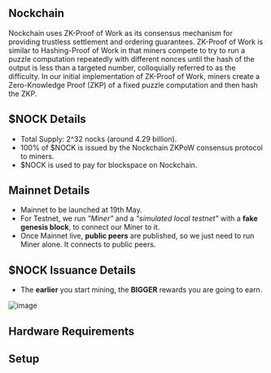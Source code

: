 ## Nockchain
Nockchain uses ZK-Proof of Work as its consensus mechanism for providing trustless settlement and ordering guarantees. ZK-Proof of Work is similar to Hashing-Proof of Work in that miners compete to try to run a puzzle computation repeatedly with different nonces until the hash of the output is less than a targeted number, colloquially referred to as the difficulty. In our initial implementation of ZK-Proof of Work, miners create a Zero-Knowledge Proof (ZKP) of a fixed puzzle computation and then hash the ZKP.

## $NOCK Details
- Total Supply: 2^32 nocks (around 4.29 billion).
- 100% of $NOCK is issued by the Nockchain ZKPoW consensus protocol to miners.
- $NOCK is used to pay for blockspace on Nockchain.


## Mainnet Details
- Mainnet to be launched at 19th May.
- For Testnet, we run *"Miner"* and a *"simulated local testnet"* with a **fake genesis block**, to connect our Miner to it.
- Once Mainnet live, **public peers** are published, so we just need to run Miner alone. It connects to public peers.

## $NOCK Issuance Details
- The **earlier** you start mining, the **BIGGER** rewards you are going to earn.

![image](https://github.com/user-attachments/assets/ead8fbd3-4199-452a-94c4-68b371c21aad)

## Hardware Requirements

## Setup
